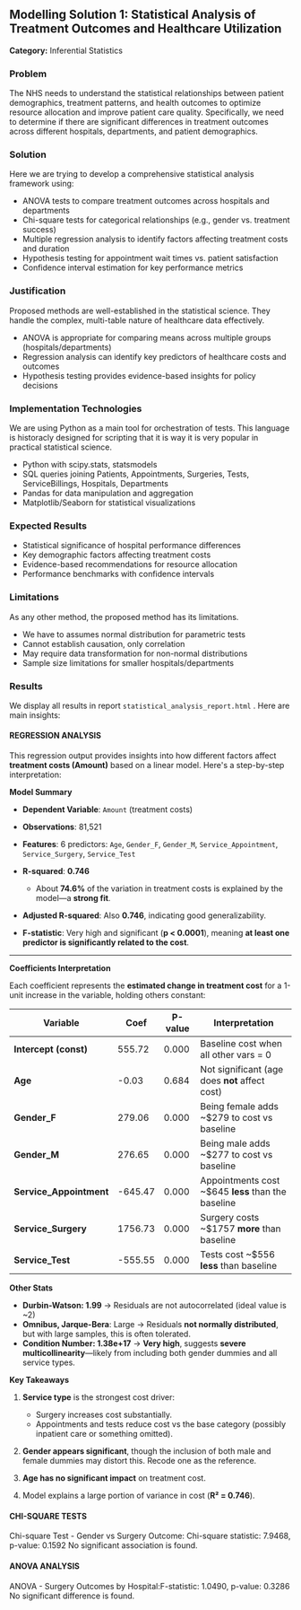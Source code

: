## Modelling Solution 1: Statistical Analysis of Treatment Outcomes and Healthcare Utilization

**Category:** Inferential Statistics

### Problem
The NHS needs to understand the statistical relationships between patient demographics, treatment patterns, and health outcomes to optimize resource allocation and improve patient care quality. Specifically, we need to determine if there are significant differences in treatment outcomes across different hospitals, departments, and patient demographics.

### Solution

Here we are trying to develop a comprehensive statistical analysis framework using:
- ANOVA tests to compare treatment outcomes across hospitals and departments
- Chi-square tests for categorical relationships (e.g., gender vs. treatment success)
- Multiple regression analysis to identify factors affecting treatment costs and duration
- Hypothesis testing for appointment wait times vs. patient satisfaction
- Confidence interval estimation for key performance metrics

### Justification
Proposed methods are well-established in the statistical science. They handle the complex, multi-table nature of healthcare data effectively.

- ANOVA is appropriate for comparing means across multiple groups (hospitals/departments)
- Regression analysis can identify key predictors of healthcare costs and outcomes
- Hypothesis testing provides evidence-based insights for policy decisions


### Implementation Technologies
We are using Python as a main tool for orchestration of tests. This language is historacly designed for scripting that it is way it is very popular in practical statistical science.

- Python with scipy.stats, statsmodels
- SQL queries joining Patients, Appointments, Surgeries, Tests, ServiceBillings, Hospitals, Departments
- Pandas for data manipulation and aggregation
- Matplotlib/Seaborn for statistical visualizations

### Expected Results
- Statistical significance of hospital performance differences
- Key demographic factors affecting treatment costs
- Evidence-based recommendations for resource allocation
- Performance benchmarks with confidence intervals

### Limitations
As any other method, the proposed method has its limitations.
- We have to assumes normal distribution for parametric tests
- Cannot establish causation, only correlation
- May require data transformation for non-normal distributions
- Sample size limitations for smaller hospitals/departments


### Results

We display all results in report `statistical_analysis_report.html` . Here are main insights:

#### REGRESSION ANALYSIS

This regression output provides insights into how different factors affect **treatment costs (Amount)** based on a linear model. Here's a step-by-step interpretation:

**Model Summary**

* **Dependent Variable**: `Amount` (treatment costs)
* **Observations**: 81,521
* **Features**: 6 predictors: `Age`, `Gender_F`, `Gender_M`, `Service_Appointment`, `Service_Surgery`, `Service_Test`
* **R-squared**: **0.746**

  * About **74.6%** of the variation in treatment costs is explained by the model—a **strong fit**.
* **Adjusted R-squared**: Also **0.746**, indicating good generalizability.
* **F-statistic**: Very high and significant (**p < 0.0001**), meaning **at least one predictor is significantly related to the cost**.

---

**Coefficients Interpretation**

Each coefficient represents the **estimated change in treatment cost** for a 1-unit increase in the variable, holding others constant:

| Variable                 | Coef    | P-value | Interpretation                                       |
| ------------------------ | ------- | ------- | ---------------------------------------------------- |
| **Intercept (const)**    | 555.72  | 0.000   | Baseline cost when all other vars = 0                |
| **Age**                  | -0.03   | 0.684   | Not significant (age does **not** affect cost)       |
| **Gender\_F**            | 279.06  | 0.000   | Being female adds \~\$279 to cost vs baseline        |
| **Gender\_M**            | 276.65  | 0.000   | Being male adds \~\$277 to cost vs baseline          |
| **Service\_Appointment** | -645.47 | 0.000   | Appointments cost \~\$645 **less** than the baseline |
| **Service\_Surgery**     | 1756.73 | 0.000   | Surgery costs \~\$1757 **more** than baseline        |
| **Service\_Test**        | -555.55 | 0.000   | Tests cost \~\$556 **less** than baseline            |

**Other Stats**

* **Durbin-Watson: 1.99** → Residuals are not autocorrelated (ideal value is \~2)
* **Omnibus, Jarque-Bera**: Large → Residuals **not normally distributed**, but with large samples, this is often tolerated.
* **Condition Number: 1.38e+17** → **Very high**, suggests **severe multicollinearity**—likely from including both gender dummies and all service types.

**Key Takeaways**

1. **Service type** is the strongest cost driver:

   * Surgery increases cost substantially.
   * Appointments and tests reduce cost vs the base category (possibly inpatient care or something omitted).
2. **Gender appears significant**, though the inclusion of both male and female dummies may distort this. Recode one as the reference.
3. **Age has no significant impact** on treatment cost.
4. Model explains a large portion of variance in cost (**R² = 0.746**).


#### CHI-SQUARE TESTS

Chi-square Test - Gender vs Surgery Outcome:
Chi-square statistic: 7.9468, p-value: 0.1592
No significant association is found.


#### ANOVA ANALYSIS
ANOVA - Surgery Outcomes by Hospital:F-statistic: 1.0490, p-value: 0.3286
No significant difference is found.
